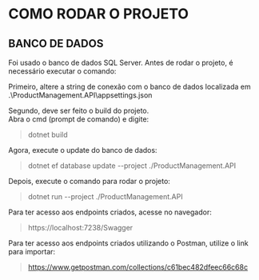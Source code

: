 # COMO RODAR O PROJETO

## BANCO DE DADOS
Foi usado o banco de dados SQL Server. Antes de rodar o projeto, é necessário executar o comando:

Primeiro, altere a string de conexão com o banco de dados localizada em .\ProductManagement.API\appsettings.json

Segundo, deve ser feito o build do projeto. 
<br>
Abra o cmd (prompt de comando) e digite:
>dotnet build

Agora, execute o update do banco de dados:
>dotnet ef database update --project ./ProductManagement.API
>
Depois, execute o comando para rodar o projeto:
>dotnet run --project ./ProductManagement.API

Para ter acesso aos endpoints criados, acesse no navegador:
>https://localhost:7238/Swagger

Para ter acesso aos endpoints criados utilizando o Postman, utilize o link para importar:
>https://www.getpostman.com/collections/c61bec482dfeec66c68c
